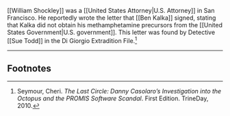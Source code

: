 [[William Shockley]] was a [[United States Attorney|U.S. Attorney]] in San Francisco. He reportedly wrote the letter that [[Ben Kalka]] signed, stating that Kalka did not obtain his methamphetamine precursors from the [[United States Government|U.S. government]]. This letter was found by Detective [[Sue Todd]] in the Di Giorgio Extradition File.[^1]

---
## Footnotes

[^1]: Seymour, Cheri. *The Last Circle: Danny Casolaro’s Investigation into the Octopus and the PROMIS Software Scandal*. First Edition. TrineDay, 2010.
